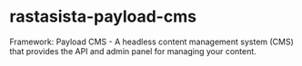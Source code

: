 # rastasista-payload-cms
Framework: Payload CMS - A headless content management system (CMS) that provides the API and admin panel for managing your content.
